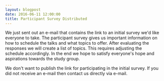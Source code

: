 ```yaml
---
layout: blogpost
date: 2016-06-11 12:00:00
title: Participant Survey Distributed
---
```

We just sent out an e-mail that contains the link to an initial survey we'd like everyone to take. The participant survey gives us important information on how to schedule the talks and what topics to offer. After evaluating the responses we will create a list of topics. This requires adjusting the schedule accordingly. In the end we hope to satisfy everyone's hope and aspirations towards the study group.

We don't want to publish the link for participating in the initial survey. If you did not receive an e-mail then contact us directly via e-mail.